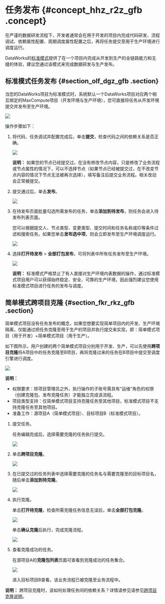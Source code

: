 # 任务发布 {#concept_hhz_r2z_gfb .concept}

在严谨的数据研发流程下，开发者通常会在用于开发的项目内完成代码研发、流程调试、依赖属性配置、周期调度属性配置之后，再将任务提交至用于生产环境进行调度运行。

DataWorks的[标准模式](../../../../../cn.zh-CN/最佳实践/简单模式和标准模式的区别.md#)提供了在一个项目内完成从开发到生产的全链路能力和无缝的体验，建议您通过该模式来完成数据研发与生产发布。

## 标准模式任务发布 {#section_olf_dgz_gfb .section}

当您的DataWorks项目为标准模式时，系统默认一个DataWorks项目对应两个相互绑定的MaxCompute项目（开发环境与生产环境），您可直接将任务从开发环境提交并发布至生产环境。

![](http://static-aliyun-doc.oss-cn-hangzhou.aliyuncs.com/assets/img/21852/154830197912963_zh-CN.jpg)

操作步骤如下：

1.  将代码、任务调试并配置完成后，单击**提交**，检查代码之间的依赖关系是否正确。

    ![](http://static-aliyun-doc.oss-cn-hangzhou.aliyuncs.com/assets/img/21852/154830197912969_zh-CN.jpg)

    **说明：** 如果您的节点已经提交过。在没有修改节点内容，只是修改了业务流程或节点属性的情况下，可以不选择节点（如果节点已经被提交过，在不改变节点内容的情况下节点无法被再次选择），填写备注后提交业务流程。相关改动会正常被提交。

2.  提交通过后，单击**发布**。

    ![](http://static-aliyun-doc.oss-cn-hangzhou.aliyuncs.com/assets/img/21852/154830197912970_zh-CN.jpg)

3.  在待发布页面批量勾选所需发布的任务，单击**添加到待发布**，则任务会进入待发布列表页面。

    您可以根据提交人、节点类型、变更类型、提交时间和任务名称或ID等条件过滤和搜索任务。如果您单击**发布选中项**，则会立即发布至生产环境调度运行。

    ![](http://static-aliyun-doc.oss-cn-hangzhou.aliyuncs.com/assets/img/21852/154830197912971_zh-CN.jpg)

4.  选择**打开待发布** \> **全部打包发布**，可将列表中所有任务发布至生产环境。

    ![](http://static-aliyun-doc.oss-cn-hangzhou.aliyuncs.com/assets/img/21852/154830197912973_zh-CN.jpg)

    **说明：** 标准模式严格禁止了有人直接对生产环境内表数据的操作，通过标准模式项目用户可以获得始终稳定、安全、可靠的生产环境，因此强烈建议您使用标准模式项目进行任务的发布与调度。


## 简单模式跨项目克隆 {#section_fkr_rkz_gfb .section}

简单模式项目没有任务发布的概念，如果您想要实现简单项目内的开发、生产环境隔离，仅能通过把任务克隆至用于生产的项目并执行提交来实现，即：简单模式项目（用于开发）+简单模式项目（用于生产）。

如下图所示，用户创建的两个简单模式项目分别用于开发、生产，可以先使用**跨项目克隆**将A项目中的任务克隆至B项目，再将克隆过来的任务在B项目中提交至调度引擎进行调度。

![](http://static-aliyun-doc.oss-cn-hangzhou.aliyuncs.com/assets/img/21852/154830197912977_zh-CN.jpg)

**说明：** 

-   权限要求：除项目管理员之外，执行操作的子账号需具有“运维”角色的权限（创建克隆包、发布克隆任务）才能独立完成该流程。
-   项目类型支持：仅简单模式项目支持克隆任务至其他项目，标准模式项目不支持克隆任务至其他项目。
-   准备工作：源项目A（简单模式项目）、目标项目B（标准模式项目）。

1.  提交任务。

    任务编辑完成后，选择需要克隆的任务执行提交。

    ![](http://static-aliyun-doc.oss-cn-hangzhou.aliyuncs.com/assets/img/21852/154830198012997_zh-CN.jpg)

2.  单击**跨项目克隆**。

    ![](http://static-aliyun-doc.oss-cn-hangzhou.aliyuncs.com/assets/img/21852/154830198013000_zh-CN.jpg)

3.  在已提交过的任务列表中选择需要克隆的任务名与需要克隆至的目标项目名，随后单击**添加到待克隆**。

    ![](http://static-aliyun-doc.oss-cn-hangzhou.aliyuncs.com/assets/img/21852/154830198013001_zh-CN.jpg)

4.  执行克隆。

    单击**打开待克隆**，检查所需克隆任务信息无误后，单击**全部打包克隆**。

    ![](http://static-aliyun-doc.oss-cn-hangzhou.aliyuncs.com/assets/img/21852/154830198013006_zh-CN.jpg)

    单击**确认克隆**后执行，完成克隆流程。

    ![](http://static-aliyun-doc.oss-cn-hangzhou.aliyuncs.com/assets/img/21852/154830198013007_zh-CN.jpg)

5.  查看克隆成功的任务。

    在源项目A的**克隆包列表**页面可查看到克隆成功的任务集合。

    ![](http://static-aliyun-doc.oss-cn-hangzhou.aliyuncs.com/assets/img/21852/154830198013008_zh-CN.jpg)

    进入目标项目B查看，该业务流程已被克隆至业务流程中。


**说明：** 跨项目克隆时，该如何处理任务间的依赖关系？详情请参见请参见[跨项目克隆说明](cn.zh-CN/使用指南/数据开发/发布管理/跨项目克隆说明.md#)。

